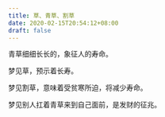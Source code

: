 ```yaml
---
title: 草、青草、割草
date: 2020-02-15T20:54:12+08:00
draft: false
---
```


青草细细长长的，象征人的寿命。



梦见草，预示着长寿。



梦见割草，意味着受贫寒所迫，将减少寿命。



梦见别人扛着青草来到自己面前，是发财的征兆。

